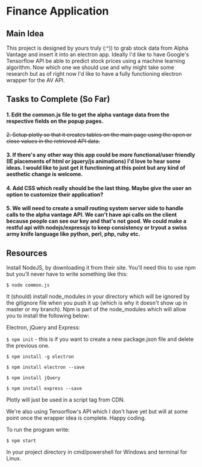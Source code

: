 # Finance Application

## Main Idea
This project is designed by yours truly (:^)) to grab stock data from Alpha Vantage and insert it into an electron app. Ideally I'd like to have Google's Tensorflow API be able to predict stock prices using a machine learning algorithm. Now which one we should use and why might take some research but as of right now I'd like to have a fully functioning electron wrapper for the AV API. 

## Tasks to Complete (So Far)

#### 1. Edit the common.js file to get the alpha vantage data from the respective fields on the popup pages.

~~2. Setup plotly so that it creates tables on the main page using the open or close values in the retrieved API data.~~

#### 3. If there's any other way this app could be more functional/user friendly (IE placements of html or jquery/js animations) I'd love to hear some ideas. I would like to just get it functioning at this point but any kind of aesthetic change is welcome.

#### 4. Add CSS which really should be the last thing. Maybe give the user an option to customize their application?

#### 5. We will need to create a small routing system server side to handle calls to the alpha vantage API. We can't have api calls on the client because people can see our key and that's not good. We could make a restful api with nodejs/expressjs to keep consistency or tryout a swiss army knife language like python, perl, php, ruby etc.

## Resources 

Install NodeJS, by downloading it from their site. You'll need this to use npm but you'll never have to write something like this:

` $ node common.js  `

 It (should) install node_modules in your directory which will be ignored by the gitignore file when you push it up (which is why it doesn't show up in master or my branch). Npm is part of the node_modules which will allow you to install the following below:

 Electron, jQuery and Express:

` $ npm init ` - this is if you want to create a new package.json file and delete the previous one.

` $ npm install -g electron `

` $ npm install electron --save `

` $ npm install jQuery `

` $ npm install express --save `

Plotly will just be used in a script tag from CDN.

We're also using Tensorflow's API which I don't have yet but will at some point once the wrapper idea is complete. Happy coding. 

To run the program write:

` $ npm start ` 

In your project directory in cmd/powershell for Windows and terminal for Linux.
